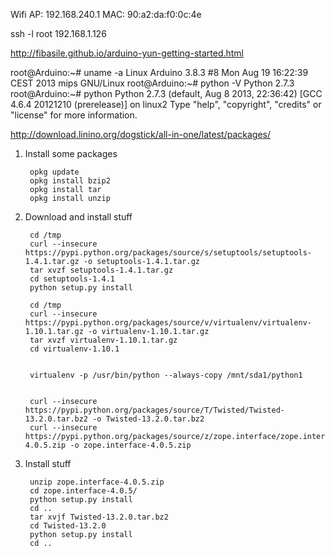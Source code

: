 Wifi AP: 192.168.240.1
MAC: 90:a2:da:f0:0c:4e

ssh -l root 192.168.1.126

http://fibasile.github.io/arduino-yun-getting-started.html

root@Arduino:~# uname -a
Linux Arduino 3.8.3 #8 Mon Aug 19 16:22:39 CEST 2013 mips GNU/Linux
root@Arduino:~# python -V
Python 2.7.3
root@Arduino:~# python
Python 2.7.3 (default, Aug  8 2013, 22:36:42)
[GCC 4.6.4 20121210 (prerelease)] on linux2
Type "help", "copyright", "credits" or "license" for more information.
>>>

http://download.linino.org/dogstick/all-in-one/latest/packages/


1. Install some packages

		opkg update
		opkg install bzip2
		opkg install tar
		opkg install unzip

2. Download and install stuff

		cd /tmp
		curl --insecure https://pypi.python.org/packages/source/s/setuptools/setuptools-1.4.1.tar.gz -o setuptools-1.4.1.tar.gz 
		tar xvzf setuptools-1.4.1.tar.gz
		cd setuptools-1.4.1
		python setup.py install

		cd /tmp
		curl --insecure https://pypi.python.org/packages/source/v/virtualenv/virtualenv-1.10.1.tar.gz -o virtualenv-1.10.1.tar.gz
		tar xvzf virtualenv-1.10.1.tar.gz
		cd virtualenv-1.10.1
		 

		virtualenv -p /usr/bin/python --always-copy /mnt/sda1/python1


		curl --insecure https://pypi.python.org/packages/source/T/Twisted/Twisted-13.2.0.tar.bz2 -o Twisted-13.2.0.tar.bz2
		curl --insecure https://pypi.python.org/packages/source/z/zope.interface/zope.interface-4.0.5.zip -o zope.interface-4.0.5.zip

3. Install stuff

		unzip zope.interface-4.0.5.zip
		cd zope.interface-4.0.5/
		python setup.py install
		cd ..
		tar xvjf Twisted-13.2.0.tar.bz2
		cd Twisted-13.2.0
		python setup.py install
		cd ..
